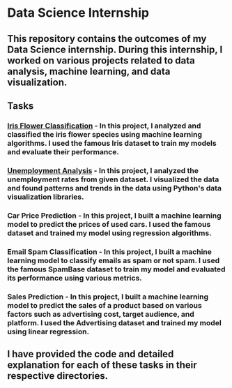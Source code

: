 # Data Science Internship

## This repository contains the outcomes of my Data Science internship. During this internship, I worked on various projects related to data analysis, machine learning, and data visualization.

## Tasks

### [Iris Flower Classification](https://github.com/Priyadharshan2003/OIBSIP-DATA-SCIENCE/tree/main/Task-1_Flower_Iris) - In this project, I analyzed and classified the iris flower species using machine learning algorithms. I used the famous Iris dataset to train my models and evaluate their performance.

### [Unemployment Analysis](https://github.com/Priyadharshan2003/OIBSIP-DATA-SCIENCE/tree/main/Task-2_unemployment) - In this project, I analyzed the unemployment rates from given dataset. I visualized the data and found patterns and trends in the data using Python's data visualization libraries.

### Car Price Prediction - In this project, I built a machine learning model to predict the prices of used cars. I used the famous  dataset and trained my model using regression algorithms.

### Email Spam Classification - In this project, I built a machine learning model to classify emails as spam or not spam. I used the famous SpamBase dataset to train my model and evaluated its performance using various metrics.

### Sales Prediction - In this project, I built a machine learning model to predict the sales of a product based on various factors such as advertising cost, target audience, and platform. I used the Advertising dataset and trained my model using linear regression.

## I have provided the code and detailed explanation for each of these tasks in their respective directories.

